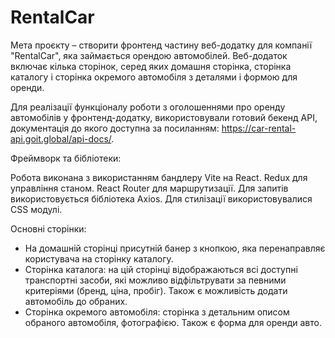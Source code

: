 # RentalCar

Мета проєкту – створити фронтенд частину веб-додатку для компанії "RentalCar",
яка займається орендою автомобілей. Веб-додаток включає кілька сторінок, серед
яких домашня сторінка, сторінка каталогу і сторінка окремого автомобіля з
деталями і формою для оренди.

Для реалізації функціоналу роботи з оголошеннями про оренду автомобілів у
фронтенд-додатку, використовували готовий бекенд API, документація до якого
доступна за посиланням: https://car-rental-api.goit.global/api-docs/.

Фреймворк та бібліотеки:

Робота виконана з використанням бандлеру Vite на React. Redux для управління
станом. React Router для маршрутизації. Для запитів використовується бібліотека
Axios. Для стилізації використовувалися CSS модулі.

Основні сторінки:

- На домашній сторінці присутній банер з кнопкою, яка перенаправляє користувача
  на сторінку каталогу.
- Сторінка каталога: на цій сторінці відображаються всі доступні транспортні
  засоби, які можливо відфільтрувати за певними критеріями (бренд, ціна,
  пробіг). Також є можливість додати автомобіль до обраних.
- Сторінка окремого автомобіля: сторінка з детальним описом обраного автомобіля,
  фотографією. Також є форма для оренди авто.
